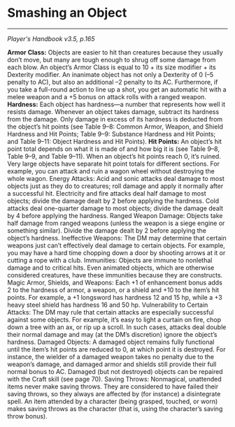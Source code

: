 # Smashing an Object



---
*Player's Handbook v3.5, p.165*

**Armor Class:** Objects are easier to hit than creatures because
they usually don’t move, but many are tough enough to shrug
off some damage from each blow. An object’s Armor Class is
equal to 10 + its size modifier + its Dexterity modifier. An inanimate
object has not only a Dexterity of 0 (–5 penalty to AC), but
also an additional –2 penalty to its AC. Furthermore, if you take
a full-round action to line up a shot, you get an automatic hit
with a melee weapon and a +5 bonus on attack rolls with a
ranged weapon.
**Hardness:** Each object has hardness—a number that represents
how well it resists damage. Whenever an object takes
damage, subtract its hardness from the damage. Only damage in
excess of its hardness is deducted from the object’s hit points (see
Table 9–8: Common Armor, Weapon, and Shield Hardness and
Hit Points; Table 9–9: Substance Hardness and Hit Points; and
Table 9–11: Object Hardness and Hit Points).
**Hit Points:** An object’s hit point total depends on what it is
made of and how big it is (see Table 9–8, Table 9–9, and Table
9–11). When an object’s hit points reach 0, it’s ruined.
Very large objects have separate hit point totals for
different sections. For example, you can attack and ruin a
wagon wheel without destroying the whole wagon.
Energy Attacks: Acid and sonic attacks deal
damage to most objects just as they do to creatures;
roll damage and apply it normally
after a successful hit. Electricity
and fire attacks deal half damage
to most objects; divide the
damage dealt by 2 before
applying the hardness. Cold
attacks deal one-quarter
damage to most objects;
divide the damage dealt
by 4 before applying
the hardness.
Ranged Weapon Damage:
Objects take half
damage from ranged weapons
(unless the weapon is a
siege engine or something
similar). Divide the damage
dealt by 2 before applying the
object’s hardness.
Ineffective Weapons: The DM may
determine that certain weapons just
can’t effectively deal damage to certain
objects. For example, you may have a
hard time chopping down a door by
shooting arrows at it or cutting a rope
with a club.
Immunities: Objects are immune to
nonlethal damage and to critical hits.
Even animated objects, which are otherwise considered
creatures, have these immunities because
they are constructs.
Magic Armor, Shields, and Weapons: Each +1
of enhancement bonus adds 2 to the hardness
of armor, a weapon, or a shield and +10 to the
item’s hit points. For example, a +1 longsword has hardness
12 and 15 hp, while a +3 heavy steel shield has hardness
16 and 50 hp.
Vulnerability to Certain Attacks: The DM may rule that certain
attacks are especially successful against some objects. For example,
it’s easy to light a curtain on fire, chop down a tree with an ax, or rip
up a scroll. In such cases, attacks deal double their normal damage
and may (at the DM’s discretion) ignore the object’s hardness.
Damaged Objects: A damaged object remains fully functional until
the item’s hit points are reduced to 0, at which point it is destroyed.
For instance, the wielder of a damaged weapon takes no penalty
due to the weapon’s damage, and damaged armor and shields still
provide their full normal bonus to AC. Damaged (but not
destroyed) objects can be repaired with the Craft skill (see page 70).
Saving Throws: Nonmagical, unattended items never make
saving throws. They are considered to have failed their saving
throws, so they always are affected by (for instance) a disintegrate
spell. An item attended by a character (being grasped, touched, or
worn) makes saving throws as the character (that is, using the
character’s saving throw bonus).